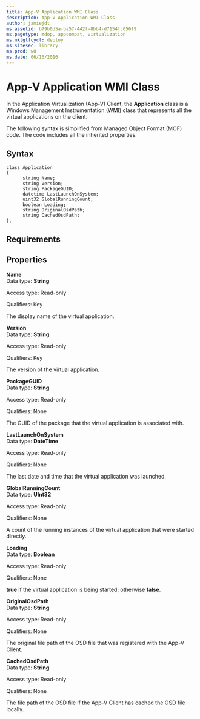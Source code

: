 ```yaml
---
title: App-V Application WMI Class
description: App-V Application WMI Class
author: jamiejdt
ms.assetid: b79b0d5a-ba57-442f-8bb4-d7154fc056f9
ms.pagetype: mdop, appcompat, virtualization
ms.mktglfcycl: deploy
ms.sitesec: library
ms.prod: w8
ms.date: 06/16/2016
---
```



# App-V Application WMI Class


In the Application Virtualization (App-V) Client, the **Application** class is a Windows Management Instrumentation (WMI) class that represents all the virtual applications on the client.

The following syntax is simplified from Managed Object Format (MOF) code. The code includes all the inherited properties.

## Syntax


``` syntax
class Application
{
      string Name;
      string Version;
      string PackageGUID;
      datetime LastLaunchOnSystem;
      uint32 GlobalRunningCount;
      boolean Loading;
      string OriginalOsdPath;
      string CachedOsdPath;
};
```

## Requirements


## Properties


<a href="" id="name"></a>**Name**  
Data type: **String**

Access type: Read-only

Qualifiers: Key

The display name of the virtual application.

<a href="" id="version"></a>**Version**  
Data type: **String**

Access type: Read-only

Qualifiers: Key

The version of the virtual application.

<a href="" id="packageguid"></a>**PackageGUID**  
Data type: **String**

Access type: Read-only

Qualifiers: None

The GUID of the package that the virtual application is associated with.

<a href="" id="lastlaunchonsystem"></a>**LastLaunchOnSystem**  
Data type: **DateTime**

Access type: Read-only

Qualifiers: None

The last date and time that the virtual application was launched.

<a href="" id="globalrunningcount"></a>**GlobalRunningCount**  
Data type: **UInt32**

Access type: Read-only

Qualifiers: None

A count of the running instances of the virtual application that were started directly.

<a href="" id="loading"></a>**Loading**  
Data type: **Boolean**

Access type: Read-only

Qualifiers: None

**true** if the virtual application is being started; otherwise **false**.

<a href="" id="originalosdpath"></a>**OriginalOsdPath**  
Data type: **String**

Access type: Read-only

Qualifiers: None

The original file path of the OSD file that was registered with the App-V Client.

<a href="" id="cachedosdpath"></a>**CachedOsdPath**  
Data type: **String**

Access type: Read-only

Qualifiers: None

The file path of the OSD file if the App-V Client has cached the OSD file locally.

 

 





